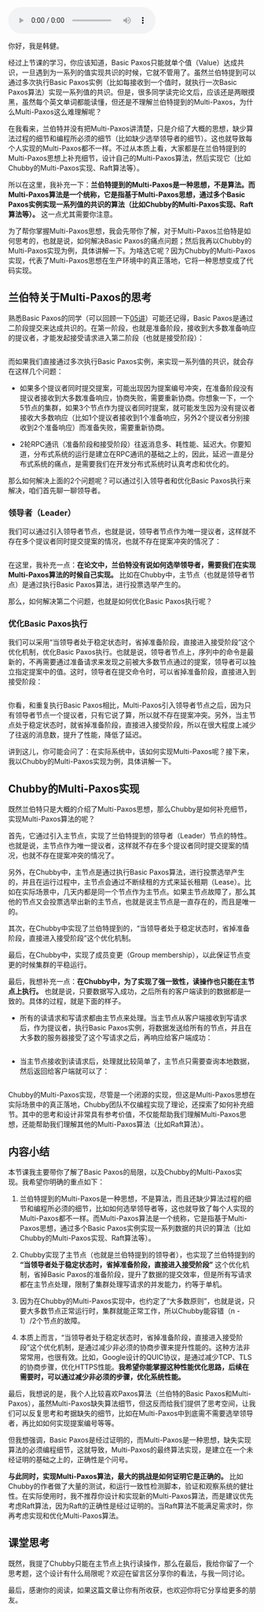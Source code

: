 <audio title="06 _ Paxos算法（二）：Multi-Paxos不是一个算法，而是统称" src="https://static001.geekbang.org/resource/audio/3c/ad/3c7ac8d8ed55027165e5a266a01c8ead.mp3" controls="controls"></audio> 
<p>你好，我是韩健。</p><p>经过上节课的学习，你应该知道，Basic Paxos只能就单个值（Value）达成共识，一旦遇到为一系列的值实现共识的时候，它就不管用了。虽然兰伯特提到可以通过多次执行Basic Paxos实例（比如每接收到一个值时，就执行一次Basic Paxos算法）实现一系列值的共识。但是，很多同学读完论文后，应该还是两眼摸黑，虽然每个英文单词都能读懂，但还是不理解兰伯特提到的Multi-Paxos，为什么Multi-Paxos这么难理解呢？</p><p>在我看来，兰伯特并没有把Multi-Paxos讲清楚，只是介绍了大概的思想，缺少算法过程的细节和编程所必须的细节（比如缺少选举领导者的细节）。这也就导致每个人实现的Multi-Paxos都不一样。不过从本质上看，大家都是在兰伯特提到的Multi-Paxos思想上补充细节，设计自己的Multi-Paxos算法，然后实现它（比如Chubby的Multi-Paxos实现、Raft算法等）。</p><p>所以在这里，我补充一下：<strong>兰伯特提到的Multi-Paxos是一种思想，不是算法。而Multi-Paxos算法是一个统称，它是指基于Multi-Paxos思想，通过多个Basic Paxos实例实现一系列值的共识的算法（比如Chubby的Multi-Paxos实现、Raft算法等）。</strong> 这一点尤其需要你注意。</p><!-- [[[read_end]]] --><p>为了帮你掌握Multi-Paxos思想，我会先带你了解，对于Multi-Paxos兰伯特是如何思考的，也就是说，如何解决Basic Paxos的痛点问题；然后我再以Chubby的Multi-Paxos实现为例，具体讲解一下。为啥选它呢？因为Chubby的Multi-Paxos实现，代表了Multi-Paxos思想在生产环境中的真正落地，它将一种思想变成了代码实现。</p><h2>兰伯特关于Multi-Paxos的思考</h2><p>熟悉Basic Paxos的同学（可以回顾一下<a href="https://time.geekbang.org/column/article/201700?utm_source=geektimeweb&amp;utm_medium=pc&amp;utm_term=pc_interstitial_143">05讲</a>）可能还记得，Basic Paxos是通过二阶段提交来达成共识的。在第一阶段，也就是准备阶段，接收到大多数准备响应的提议者，才能发起接受请求进入第二阶段（也就是接受阶段）：</p><p><img src="https://static001.geekbang.org/resource/image/aa/e0/aafabff1fe2a26523e9815805ccca6e0.jpg" alt=""></p><p>而如果我们直接通过多次执行Basic Paxos实例，来实现一系列值的共识，就会存在这样几个问题：</p><ul>
<li>
<p>如果多个提议者同时提交提案，可能出现因为提案编号冲突，在准备阶段没有提议者接收到大多数准备响应，协商失败，需要重新协商。你想象一下，一个5节点的集群，如果3个节点作为提议者同时提案，就可能发生因为没有提议者接收大多数响应（比如1个提议者接收到1个准备响应，另外2个提议者分别接收到2个准备响应）而准备失败，需要重新协商。</p>
</li>
<li>
<p>2轮RPC通讯（准备阶段和接受阶段）往返消息多、耗性能、延迟大。你要知道，分布式系统的运行是建立在RPC通讯的基础之上的，因此，延迟一直是分布式系统的痛点，是需要我们在开发分布式系统时认真考虑和优化的。</p>
</li>
</ul><p>那么如何解决上面的2个问题呢？可以通过引入领导者和优化Basic Paxos执行来解决，咱们首先聊一聊领导者。</p><h3>领导者（Leader）</h3><p>我们可以通过引入领导者节点，也就是说，领导者节点作为唯一提议者，这样就不存在多个提议者同时提交提案的情况，也就不存在提案冲突的情况了：</p><p><img src="https://static001.geekbang.org/resource/image/af/f6/af3d6a291d960ace59a88898abb74ef6.jpg" alt=""></p><p>在这里，我补充一点：<strong>在论文中，兰伯特没有说如何选举领导者，需要我们在实现Multi-Paxos算法的时候自己实现。</strong> 比如在Chubby中，主节点（也就是领导者节点）是通过执行Basic Paxos算法，进行投票选举产生的。</p><p>那么，如何解决第二个问题，也就是如何优化Basic Paxos执行呢？</p><h3>优化Basic Paxos执行</h3><p>我们可以采用“当领导者处于稳定状态时，省掉准备阶段，直接进入接受阶段”这个优化机制，优化Basic Paxos执行。也就是说，领导者节点上，序列中的命令是最新的，不再需要通过准备请求来发现之前被大多数节点通过的提案，领导者可以独立指定提案中的值。这时，领导者在提交命令时，可以省掉准备阶段，直接进入到接受阶段：</p><p><img src="https://static001.geekbang.org/resource/image/3c/54/3cd72a4a138fe1cde52aedd1b897f954.jpg" alt=""></p><p>你看，和重复执行Basic Paxos相比，Multi-Paxos引入领导者节点之后，因为只有领导者节点一个提议者，只有它说了算，所以就不存在提案冲突。另外，当主节点处于稳定状态时，就省掉准备阶段，直接进入接受阶段，所以在很大程度上减少了往返的消息数，提升了性能，降低了延迟。</p><p>讲到这儿，你可能会问了：在实际系统中，该如何实现Multi-Paxos呢？接下来，我以Chubby的Multi-Paxos实现为例，具体讲解一下。</p><h2>Chubby的Multi-Paxos实现</h2><p>既然兰伯特只是大概的介绍了Multi-Paxos思想，那么Chubby是如何补充细节，实现Multi-Paxos算法的呢？</p><p>首先，它通过引入主节点，实现了兰伯特提到的领导者（Leader）节点的特性。也就是说，主节点作为唯一提议者，这样就不存在多个提议者同时提交提案的情况，也就不存在提案冲突的情况了。</p><p>另外，在Chubby中，主节点是通过执行Basic Paxos算法，进行投票选举产生的，并且在运行过程中，主节点会通过不断续租的方式来延长租期（Lease）。比如在实际场景中，几天内都是同一个节点作为主节点。如果主节点故障了，那么其他的节点又会投票选举出新的主节点，也就是说主节点是一直存在的，而且是唯一的。</p><p>其次，在Chubby中实现了兰伯特提到的，“当领导者处于稳定状态时，省掉准备阶段，直接进入接受阶段”这个优化机制。</p><p>最后，在Chubby中，实现了成员变更（Group membership），以此保证节点变更的时候集群的平稳运行。</p><p>最后，我想补充一点：<strong>在Chubby中，为了实现了强一致性，读操作也只能在主节点上执行。</strong> 也就是说，只要数据写入成功，之后所有的客户端读到的数据都是一致的。具体的过程，就是下面的样子。</p><ul>
<li>所有的读请求和写请求都由主节点来处理。当主节点从客户端接收到写请求后，作为提议者，执行Basic Paxos实例，将数据发送给所有的节点，并且在大多数的服务器接受了这个写请求之后，再响应给客户端成功：</li>
</ul><p><img src="https://static001.geekbang.org/resource/image/7e/b9/7e2c2e194d5a0fda5594c5e4e2d9ecb9.jpg" alt=""></p><ul>
<li>当主节点接收到读请求后，处理就比较简单了，主节点只需要查询本地数据，然后返回给客户端就可以了：</li>
</ul><p><img src="https://static001.geekbang.org/resource/image/07/64/07501bb8d9015af3fb34cf856fe3ec64.jpg" alt=""></p><p>Chubby的Multi-Paxos实现，尽管是一个闭源的实现，但这是Multi-Paxos思想在实际场景中的真正落地，Chubby团队不仅编程实现了理论，还探索了如何补充细节。其中的思考和设计非常具有参考价值，不仅能帮助我们理解Multi-Paxos思想，还能帮助我们理解其他的Multi-Paxos算法（比如Raft算法）。</p><h2>内容小结</h2><p>本节课我主要带你了解了Basic Paxos的局限，以及Chubby的Multi-Paxos实现。我希望你明确的重点如下：</p><ol>
<li>
<p>兰伯特提到的Multi-Paxos是一种思想，不是算法，而且还缺少算法过程的细节和编程所必须的细节，比如如何选举领导者等，这也就导致了每个人实现的Multi-Paxos都不一样。而Multi-Paxos算法是一个统称，它是指基于Multi-Paxos思想，通过多个Basic Paxos实例实现一系列数据的共识的算法（比如Chubby的Multi-Paxos实现、Raft算法等）。</p>
</li>
<li>
<p>Chubby实现了主节点（也就是兰伯特提到的领导者），也实现了兰伯特提到的 <strong>“当领导者处于稳定状态时，省掉准备阶段，直接进入接受阶段”</strong> 这个优化机制，省掉Basic Paxos的准备阶段，提升了数据的提交效率，但是所有写请求都在主节点处理，限制了集群处理写请求的并发能力，约等于单机。</p>
</li>
<li>
<p>因为在Chubby的Multi-Paxos实现中，也约定了“大多数原则”，也就是说，只要大多数节点正常运行时，集群就能正常工作，所以Chubby能容错（n - 1）/2个节点的故障。</p>
</li>
<li>
<p>本质上而言，“当领导者处于稳定状态时，省掉准备阶段，直接进入接受阶段”这个优化机制，是通过减少非必须的协商步骤来提升性能的。这种方法非常常用，也很有效。比如，Google设计的QUIC协议，是通过减少TCP、TLS的协商步骤，优化HTTPS性能。<strong>我希望你能掌握这种性能优化思路，后续在需要时，可以通过减少非必须的步骤，优化系统性能。</strong></p>
</li>
</ol><p>最后，我想说的是，我个人比较喜欢Paxos算法（兰伯特的Basic Paxos和Multi-Paxos），虽然Multi-Paxos缺失算法细节，但这反而给我们提供了思考空间，让我们可以反复思考和考据缺失的细节，比如在Multi-Paxos中到底需不需要选举领导者，再比如如何实现提案编号等等。</p><p>但我想强调，Basic Paxos是经过证明的，而Multi-Paxos是一种思想，缺失实现算法的必须编程细节，这就导致，Multi-Paxos的最终算法实现，是建立在一个未经证明的基础之上的，正确性是个问号。</p><p><strong>与此同时，实现Multi-Paxos算法，最大的挑战是如何证明它是正确的。</strong> 比如Chubby的作者做了大量的测试，和运行一致性检测脚本，验证和观察系统的健壮性。在实际使用时，我不推荐你设计和实现新的Multi-Paxos算法，而是建议优先考虑Raft算法，因为Raft的正确性是经过证明的。当Raft算法不能满足需求时，你再考虑实现和优化Multi-Paxos算法。</p><h2>课堂思考</h2><p>既然，我提了Chubby只能在主节点上执行读操作，那么在最后，我给你留了一个思考题，这个设计有什么局限呢？欢迎在留言区分享你的看法，与我一同讨论。</p><p>最后，感谢你的阅读，如果这篇文章让你有所收获，也欢迎你将它分享给更多的朋友。</p>